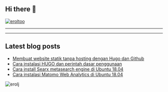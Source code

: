 ## Hi there 👋

<p align="left"> <a href="https://twitter.com/eroljo" target="blank"><img src="https://img.shields.io/twitter/follow/eroljo?logo=twitter&style=for-the-badge" alt="eroltoo" /></a> </p>

---

<!-- <p>&nbsp;<img align="center" src="https://github-readme-stats.kid.or.id/api?username=erolj&show_icons=true&locale=en" alt="erolj" /></p> -->

<!-- <p><img align="left" src="https://github-readme-stats.kid.or.id/api/top-langs?username=erolj&show_icons=true&locale=en&layout=compact" alt="erolj" /></p> -->

<!-- <p><img align="center" src="https://github-readme-stats.kid.or.id/api/wakatime?username=erolj" alt="erolj" /></p> -->

<!-- <p><img align="center" src="https://github-readme-streak-stats-kid.herokuapp.com/?user=erolj&" alt="erolj" /></p> -->

---

## Latest blog posts

<!-- BLOG-POST-LIST:START -->
- [Membuat website statik tanpa hosting dengan Hugo dan Github](https://dev.to/erolj/membuat-website-statik-tanpa-hosting-dengan-hugo-dan-github-2hg1)
- [Cara instalasi HUGO dan perintah dasar penggunaan](https://dev.to/erolj/cara-instalasi-hugo-dan-perintah-dasar-penggunaan-5gap)
- [Cara install Searx metasearch engine di Ubuntu 18.04](https://dev.to/kawanuaid/cara-install-searx-metasearch-engine-di-ubuntu-18-04-13fi)
- [Cara instalasi Matomo Web Analytics di Ubuntu 18.04](https://dev.to/kawanuaid/cara-instalasi-matomo-web-analytics-di-ubuntu-18-04-202l)
<!-- BLOG-POST-LIST:END -->

<!--
**erolj/erolj** is a ✨ _special_ ✨ repository because its `README.md` (this file) appears on your GitHub profile.

Here are some ideas to get you started:

- 🔭 I’m currently working on ...
- 🌱 I’m currently learning ...
- 👯 I’m looking to collaborate on ...
- 🤔 I’m looking for help with ...
- 💬 Ask me about ...
- 📫 How to reach me: ...
- 😄 Pronouns: ...
- ⚡ Fun fact: ...
-->

<p align="left"> <img src="https://komarev.com/ghpvc/?username=erolj&label=Profile%20views&color=0e75b6&style=flat" alt="erolj" /> </p>
